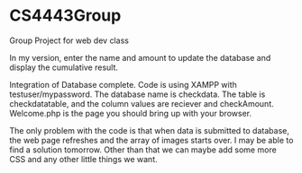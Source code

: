 # CS4443Group
Group Project for web dev class

In my version, enter the name and amount to update the database and display the cumulative result.

Integration of Database complete. Code is using XAMPP with testuser/mypassword. The database name is checkdata. The table is checkdatatable, and the column values are reciever and checkAmount. Welcome.php is the page you should bring up with your browser.

The only problem with the code is that when data is submitted to database, the web page refreshes and the array of images starts over. I may be able to find a solution tomorrow. Other than that we can maybe add some more CSS and any other little things we want. 
